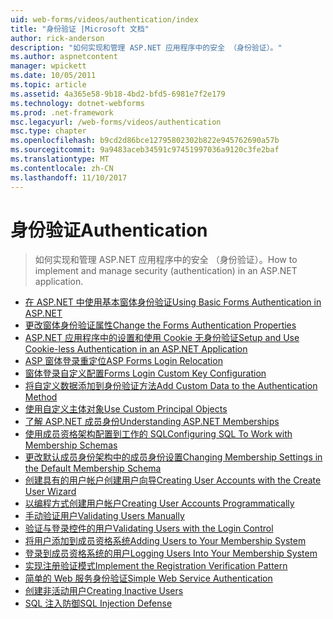 ```yaml
---
uid: web-forms/videos/authentication/index
title: "身份验证 |Microsoft 文档"
author: rick-anderson
description: "如何实现和管理 ASP.NET 应用程序中的安全 （身份验证）。"
ms.author: aspnetcontent
manager: wpickett
ms.date: 10/05/2011
ms.topic: article
ms.assetid: 4a365e58-9b18-4bd2-bfd5-6981e7f2e179
ms.technology: dotnet-webforms
ms.prod: .net-framework
msc.legacyurl: /web-forms/videos/authentication
msc.type: chapter
ms.openlocfilehash: b9cd2d86bce12795802302b822e945762690a57b
ms.sourcegitcommit: 9a9483aceb34591c97451997036a9120c3fe2baf
ms.translationtype: MT
ms.contentlocale: zh-CN
ms.lasthandoff: 11/10/2017
---
```

<a name="authentication"></a><span data-ttu-id="11b95-103">身份验证</span><span class="sxs-lookup"><span data-stu-id="11b95-103">Authentication</span></span>
====================
> <span data-ttu-id="11b95-104">如何实现和管理 ASP.NET 应用程序中的安全 （身份验证）。</span><span class="sxs-lookup"><span data-stu-id="11b95-104">How to implement and manage security (authentication) in an ASP.NET application.</span></span>


- [<span data-ttu-id="11b95-105">在 ASP.NET 中使用基本窗体身份验证</span><span class="sxs-lookup"><span data-stu-id="11b95-105">Using Basic Forms Authentication in ASP.NET</span></span>](using-basic-forms-authentication-in-aspnet.md)
- [<span data-ttu-id="11b95-106">更改窗体身份验证属性</span><span class="sxs-lookup"><span data-stu-id="11b95-106">Change the Forms Authentication Properties</span></span>](how-to-change-the-forms-authentication-properties.md)
- [<span data-ttu-id="11b95-107">ASP.NET 应用程序中的设置和使用 Cookie 无身份验证</span><span class="sxs-lookup"><span data-stu-id="11b95-107">Setup and Use Cookie-less Authentication in an ASP.NET Application</span></span>](how-to-setup-and-use-cookie-less-authentication-in-an-aspnet-application.md)
- [<span data-ttu-id="11b95-108">ASP 窗体登录重定位</span><span class="sxs-lookup"><span data-stu-id="11b95-108">ASP Forms Login Relocation</span></span>](asp-forms-login-relocation.md)
- [<span data-ttu-id="11b95-109">窗体登录自定义配置</span><span class="sxs-lookup"><span data-stu-id="11b95-109">Forms Login Custom Key Configuration</span></span>](forms-login-custom-key-configuration.md)
- [<span data-ttu-id="11b95-110">将自定义数据添加到身份验证方法</span><span class="sxs-lookup"><span data-stu-id="11b95-110">Add Custom Data to the Authentication Method</span></span>](add-custom-data-to-the-authentication-method.md)
- [<span data-ttu-id="11b95-111">使用自定义主体对象</span><span class="sxs-lookup"><span data-stu-id="11b95-111">Use Custom Principal Objects</span></span>](use-custom-principal-objects.md)
- [<span data-ttu-id="11b95-112">了解 ASP.NET 成员身份</span><span class="sxs-lookup"><span data-stu-id="11b95-112">Understanding ASP.NET Memberships</span></span>](understanding-aspnet-memberships.md)
- [<span data-ttu-id="11b95-113">使用成员资格架构配置到工作的 SQL</span><span class="sxs-lookup"><span data-stu-id="11b95-113">Configuring SQL To Work with Membership Schemas</span></span>](configuring-sql-to-work-with-membership-schemas.md)
- [<span data-ttu-id="11b95-114">更改默认成员身份架构中的成员身份设置</span><span class="sxs-lookup"><span data-stu-id="11b95-114">Changing Membership Settings in the Default Membership Schema</span></span>](changing-membership-settings-in-the-default-membership-schema.md)
- [<span data-ttu-id="11b95-115">创建具有的用户帐户创建用户向导</span><span class="sxs-lookup"><span data-stu-id="11b95-115">Creating User Accounts with the Create User Wizard</span></span>](creating-user-accounts-with-the-create-user-wizard.md)
- [<span data-ttu-id="11b95-116">以编程方式创建用户帐户</span><span class="sxs-lookup"><span data-stu-id="11b95-116">Creating User Accounts Programmatically</span></span>](creating-user-accounts-programmatically.md)
- [<span data-ttu-id="11b95-117">手动验证用户</span><span class="sxs-lookup"><span data-stu-id="11b95-117">Validating Users Manually</span></span>](validating-users-manually.md)
- [<span data-ttu-id="11b95-118">验证与登录控件的用户</span><span class="sxs-lookup"><span data-stu-id="11b95-118">Validating Users with the Login Control</span></span>](validating-users-with-the-login-control.md)
- [<span data-ttu-id="11b95-119">将用户添加到成员资格系统</span><span class="sxs-lookup"><span data-stu-id="11b95-119">Adding Users to Your Membership System</span></span>](adding-users-to-your-membership-system.md)
- [<span data-ttu-id="11b95-120">登录到成员资格系统的用户</span><span class="sxs-lookup"><span data-stu-id="11b95-120">Logging Users Into Your Membership System</span></span>](logging-users-into-your-membership-system.md)
- [<span data-ttu-id="11b95-121">实现注册验证模式</span><span class="sxs-lookup"><span data-stu-id="11b95-121">Implement the Registration Verification Pattern</span></span>](implement-the-registration-verification-pattern.md)
- [<span data-ttu-id="11b95-122">简单的 Web 服务身份验证</span><span class="sxs-lookup"><span data-stu-id="11b95-122">Simple Web Service Authentication</span></span>](simple-web-service-authentication.md)
- [<span data-ttu-id="11b95-123">创建非活动用户</span><span class="sxs-lookup"><span data-stu-id="11b95-123">Creating Inactive Users</span></span>](creating-inactive-users.md)
- [<span data-ttu-id="11b95-124">SQL 注入防御</span><span class="sxs-lookup"><span data-stu-id="11b95-124">SQL Injection Defense</span></span>](sql-injection-defense.md)
